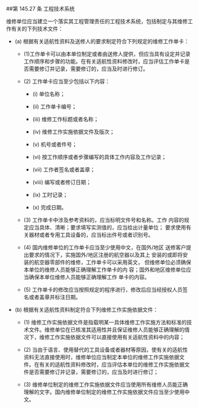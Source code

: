 ##第 145.27 条 工程技术系统 

维修单位应当建立一个落实其工程管理责任的工程技术系统，包括制定与其维修工作有关的下列技术文件：

- (a) 根据有关适航性资料及送修人的要求制定符合下列规定的维修工作单卡：

  + (1)工作单卡可以由本单位制定或者由送修人提供，但应当具有设定并记录工作顺序和步骤的功能。在有关适航性资料修改时，应当评估工作单卡是否需要修订并记录，需要修订的，应当及时进行修订。

  + (2)   工作单卡应当至少包括以下内容：

    * (i) 单位名称；

    * (ii) 工作单卡编号；

    * (iii) 维修工作标题或者名称；

    * (iv) 维修工作实施依据文件及版次；

    * (v) 机号或者件号；

    * (vi) 按工作顺序或者步骤编写的具体工作内容及工作记录；

    * (vii) 工作者签名或者盖章；

    * (viii) 编写或者修订日期；

    * (ix) 工时记录；

    * (x) 完成日期。

  + (3)   工作单卡中涉及参考资料的，应当标明文件号和名称。工作 内容的规定应当具体、清晰；要求填写实测值的，应当给出计量单位； 要求使用有关器材或者专用工具设备的，应当标出件号或者识别号。

  + (4) 国内维修单位的工作单卡应当至少使用中文，在国外/地区 送修客户提出要求的情况下，实施国外/地区注册的航空器以及其上 安装的或即将安装的航空器零部件的维修，工作单卡可以采用英文， 但维修单位必须确保本单位的维修人员能够正确理解工作单卡的内 容；国外和地区维修单位应当确保本单位维修人员能够正确理解工作 单卡的内容。

  + (5)   工作单卡的修改应当按照规定的程序进行，修改后应当经授权人员签名或者盖章并标注日期。

- (b)  根据有关适航性资料制定符合下列维修工作实施依据文件：

  + (1)   维修工作实施依据文件是指载明某一具体维修工作实施方法和标准的技术文件。维修单位在已核准其适用性并且保证维修人员能够正确理解的情况下，维修工作实施依据文件可以直接使用有关适航性资料中的内容；

  + (2)   当由于语言、使用替代的工具设备或者器材等原因，使有关的适航性资料无法直接使用时，维修单位应当制定本单位的维修工作实施依据文件。在有关的适航性资料修改时，应当评估本单位的维修工作实施依据文件是否需要修订并记录，需要修订的，应当及时进行修订；

  + (3)   维修单位制定的维修工作实施依据文件应当使用所有维修人员能正确理解的文字。国内维修单位制定的维修工作实施依据文件应当至少使用中文。
